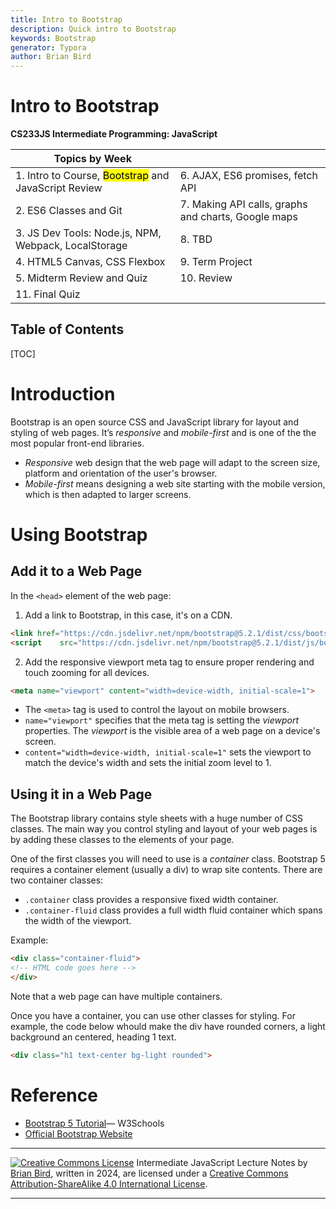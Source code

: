 ```yaml
---
title: Intro to Bootstrap
description: Quick intro to Bootstrap 
keywords: Bootstrap
generator: Typora
author: Brian Bird
---
```


<h1>Intro to Bootstrap</h1>

**CS233JS Intermediate Programming: JavaScript**

| Topics by Week                                               |                                                     |
| ------------------------------------------------------------ | --------------------------------------------------- |
| 1. Intro to Course, <mark>Bootstrap</mark> and JavaScript Review | 6. AJAX, ES6 promises, fetch API                    |
| 2. ES6 Classes and Git                                       | 7. Making API calls, graphs and charts, Google maps |
| 3. JS Dev Tools: Node.js, NPM, Webpack, LocalStorage         | 8. TBD                                              |
| 4. HTML5 Canvas, CSS Flexbox                                 | 9. Term Project                                     |
| 5. Midterm Review and Quiz                                   | 10. Review                                          |
| 11. Final Quiz                                               |                                                     |



<h2>Table of Contents</h2>

[TOC]

# Introduction

Bootstrap is an open source CSS and JavaScript library for layout and styling of web pages. It’s *responsive* and *mobile-first* and is one of the the most popular front-end libraries. 

- *Responsive* web design that the web page will adapt to the screen size, platform and orientation of the user's browser.
- *Mobile-first* means designing a web site starting with the mobile version, which is then adapted to larger screens.

# Using Bootstrap

## Add it to a Web Page

In the `<head>` element of the web page:

1. Add a link to Bootstrap, in this case, it's on a CDN.

```html
<link href="https://cdn.jsdelivr.net/npm/bootstrap@5.2.1/dist/css/bootstrap.min.css"    rel="stylesheet">
<script    src="https://cdn.jsdelivr.net/npm/bootstrap@5.2.1/dist/js/bootstrap.bundle.min.js">   </script>
```

2. Add the responsive viewport meta tag to ensure proper rendering and touch zooming for all devices.

```html
<meta name="viewport" content="width=device-width, initial-scale=1">
```

- The `<meta>` tag is used to control the layout on mobile browsers.
- `name="viewport"` specifies that the meta tag is setting the *viewport* properties. The *viewport* is the visible area of a web page on a device's screen.
- `content="width=device-width, initial-scale=1"` sets the viewport to match the device's width and sets the initial zoom level to 1.

## Using it in a Web Page

The Bootstrap library contains style sheets with a huge number of CSS classes. The main way you control styling and layout of your web pages is by adding these classes to the elements of your page. 

One of the first classes you will need to use is a *container* class. Bootstrap 5 requires a container element (usually a div) to wrap site contents. There are two container classes:

- `.container` class provides a responsive fixed width container.
- `.container-fluid` class provides a full width fluid container which spans the width of the viewport.

Example:

```html
<div class="container-fluid">
<!-- HTML code goes here -->
</div>
```

Note that a web page can have multiple containers.

Once you have a container, you can use other classes for styling. For example, the code below whould make the div have rounded corners, a light background an centered, heading 1 text.

```html
<div class="h1 text-center bg-light rounded">
```



# Reference

- [Bootstrap 5 Tutorial](https://www.w3schools.com/bootstrap5/)&mdash; W3Schools
- [Official Bootstrap Website](https://getbootstrap.com/)



------

[![Creative Commons License](https://i.creativecommons.org/l/by-sa/4.0/88x31.png)](http://creativecommons.org/licenses/by-sa/4.0/) Intermediate JavaScript Lecture Notes by [Brian Bird](https://profbird.dev), written in <time>2024</time>, are licensed under a [Creative Commons Attribution-ShareAlike 4.0 International License](http://creativecommons.org/licenses/by-sa/4.0/). 

------------